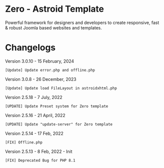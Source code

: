 # Zero - Astroid Template
Powerful framework for designers and developers to create responsive, fast &amp; robust Joomla based websites and templates.

# Changelogs

Version 3.0.10 - 15 February, 2024

    [Update] Update error.php and offline.php

Version 3.0.8 - 26 December, 2023

    [Update] Update load FileLayout in astroidxhtml.php

Version 2.5.18 - 7 July, 2022

    [UPDATE] Update Preset system for Zero template

Version 2.5.16 - 21 April, 2022

    [UPDATE] Update "update-server" for Zero template

Version 2.5.14 - 17 Feb, 2022 

    [FIX] Offline.php

Version 2.5.13 - 8 Feb, 2022 - Init

    [FIX] Deprecated Bug for PHP 8.1
